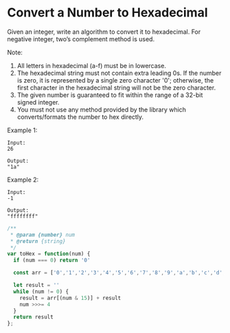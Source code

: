 # Convert a Number to Hexadecimal

Given an integer, write an algorithm to convert it to hexadecimal. For negative integer, two’s complement method is used.

Note:

  1. All letters in hexadecimal (a-f) must be in lowercase.
  2. The hexadecimal string must not contain extra leading 0s. If the number is zero, it is represented by a single zero character '0'; otherwise, the first character in the hexadecimal string will not be the zero character.
  3. The given number is guaranteed to fit within the range of a 32-bit signed integer.
  4. You must not use any method provided by the library which converts/formats the number to hex directly.

Example 1:

    Input:
    26

    Output:
    "1a"

Example 2:

    Input:
    -1

    Output:
    "ffffffff"


```JavaScript
/**
 * @param {number} num
 * @return {string}
 */
var toHex = function(num) {
  if (num === 0) return '0'

  const arr = ['0','1','2','3','4','5','6','7','8','9','a','b','c','d','e','f']

  let result = ''
  while (num != 0) {
    result = arr[(num & 15)] + result
    num >>>= 4
  }
  return result
};
```